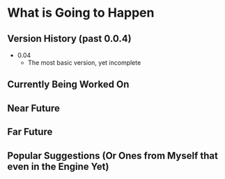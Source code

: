 # What is Going to Happen

## Version History (past 0.0.4)
* 0.04
  * The most basic version, yet incomplete

## Currently Being Worked On

## Near Future

## Far Future

## Popular Suggestions (Or Ones from Myself that even in the Engine Yet)
